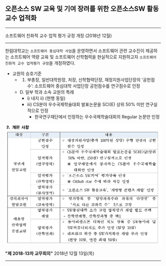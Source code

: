 ## 오픈소스 SW 교육 및 기여 장려를 위한 오픈소스SW 활동 교수 업적화

*  *  *
소프트웨어 친화적 교수 업적 평가 규정 개정 (2018년 12월)

*  *  *

한림대학교는 ```소프트웨어 중심대학 사업```을 운영하면서 소프트웨어 관련 교수진이 제공하는 소프트웨어 역량 교육 및 소프트웨어 산학협력을 현실적으로 지원하고자 ```소프트웨어 친화적 교수 업적평가 규정```을 개정하였다.


- 교원의 승호기준
   - 1. 부총장, 일반대학원장, 처장, 신학협력단장, 재정지원사업단장의 ‘공헌점수’: 소프트웨어 중심대학 사업단장 공헌점수를 연구점수로 인정
   - D. 일부 학과 소속 교원의 특례
      - i) 내지 ii) (현행 동일)
      - iii) CS분야 우수국제학술대회 발표논문을 SCI(E) 상위 50% 미만 연구실적으로 인정
         - 한국연구재단에서 인정하는 우수국제학술대회의 Regular 논문만 인정


![오픈소스SW업적](https://github.com/Hallym-OpenSourceSW/Hallym-OpenSourceSW.github.io/blob/master/img/rule.JPG)

**"제 2018-13차 교무회의"**
2018년 12월 13일(목)

*  *  *
